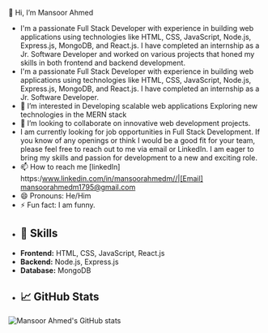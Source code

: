 👋 Hi, I’m Mansoor Ahmed
- I'm a passionate Full Stack Developer with experience in building web applications using technologies like HTML, CSS, JavaScript, Node.js, Express.js, MongoDB, and React.js. I have completed an internship as a Jr. Software Developer and worked on various projects that honed my skills in both frontend and backend development.
- I'm a passionate Full Stack Developer with experience in building web applications using technologies like HTML, CSS, JavaScript, Node.js, Express.js, MongoDB, and React.js. I have completed an internship as a Jr. Software Developer.
- 👀 I’m interested in Developing scalable web applications  Exploring new technologies in the MERN stack
- 💞️ I’m looking to collaborate on innovative web development projects.
- I am currently looking for job opportunities in Full Stack Development. If you know of any openings or think I would be a good fit for your team, please feel free to reach out to me via email or LinkedIn. I am eager to bring my skills and passion for development to a new and exciting role.
- 📫 How to reach me [linkedIn] https:/www.linkedin.com/in/mansoorahmedm//|[Email] mansoorahmedm1795@gmail.com
- 😄 Pronouns: He/Him
- ⚡ Fun fact: I am funny.
- ## 🚀 Skills
- **Frontend:** HTML, CSS, JavaScript, React.js
- **Backend:** Node.js, Express.js
- **Database:** MongoDB
- ## 📈 GitHub Stats
![Mansoor Ahmed's GitHub stats](https://github-readme-stats.vercel.app/api?username=Mansoor2522&show_icons=true&theme=radical)
<!---
Mansoor Ahmed is a ✨ special ✨ repository because its `README.md` (this file) appears on your GitHub profile.
You can click the Preview link to take a look at your changes.
